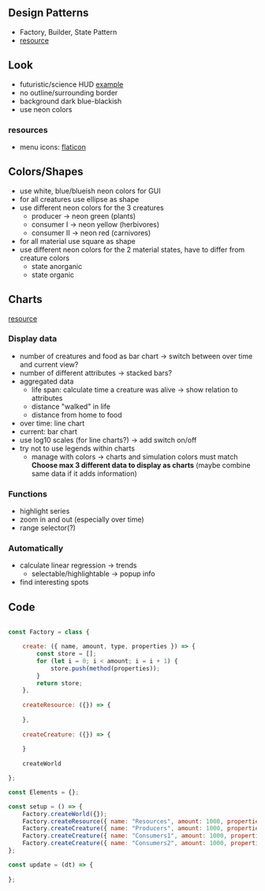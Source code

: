## Design Patterns
* Factory, Builder, State Pattern
* [resource](https://refactoring.guru/design-patterns/catalog)

## Look
* futuristic/science HUD [example](https://thumbs.dreamstime.com/z/hud-ui-set-elements-sci-fi-futuristic-user-interface-tech-science-design-illustration-vector-127739057.jpg)
* no outline/surrounding border
* background dark blue-blackish
* use neon colors
### resources
* menu icons: [flaticon](https://www.flaticon.com/authors/freepik)

## Colors/Shapes
* use white, blue/blueish neon colors for GUI
* for all creatures use ellipse as shape
* use different neon colors for the 3 creatures
  * producer -> neon green (plants)
  * consumer I -> neon yellow (herbivores)
  * consumer II -> neon red (carnivores)
* for all material use square as shape
* use different neon colors for the 2 material states, have to differ from creature colors
  * state anorganic
  * state organic

## Charts
[resource](https://d3-graph-gallery.com)

### Display data
* number of creatures and food as bar chart -> switch between over time and current view?
* number of different attributes -> stacked bars?
* aggregated data
  * life span: calculate time a creature was alive -> show relation to attributes
  * distance "walked" in life
  * distance from home to food
* over time: line chart
* current: bar chart
* use log10 scales (for line charts?) -> add switch on/off
* try not to use legends within charts
  * manage with colors -> charts and simulation colors must match
**Choose max 3 different data to display as charts** (maybe combine same data if it adds information)

### Functions
* highlight series
* zoom in and out (especially over time)
* range selector(?)

### Automatically
* calculate linear regression -> trends
  * selectable/highlightable -> popup info
* find interesting spots

## Code
```javascript

const Factory = class {

    create: ({ name, amount, type, properties }) => {
        const store = [];
        for (let i = 0; i < amount; i = i + 1) {
            store.push(method(properties));
        }
        return store;
    },
    
    createResource: ({}) => {
    
    },
    
    createCreature: ({}) => {
    
    }
    
    createWorld

};

const Elements = {};

const setup = () => {
    Factory.createWorld({});
    Factory.createResource({ name: "Resources", amount: 1000, properties: {} });
    Factory.createCreature({ name: "Producers", amount: 1000, properties: {} });
    Factory.createCreature({ name: "Consumers1", amount: 1000, properties: {} });
    Factory.createCreature({ name: "Consumers2", amount: 1000, properties: {} });
};

const update = (dt) => {
    
};
```

